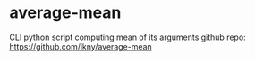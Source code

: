 # average-mean
CLI python script computing mean of its arguments
github repo: https://github.com/ikny/average-mean
